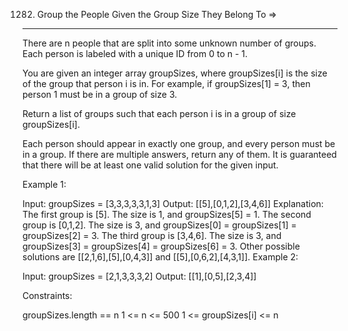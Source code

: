 1282. Group the People Given the Group Size They Belong To  =>
-----------------------------------------------------------


There are n people that are split into some unknown number of groups. Each person is labeled with a unique ID from 0 to n - 1.

You are given an integer array groupSizes, where groupSizes[i] is the size of the group that person i is in. For example, if groupSizes[1] = 3, then person 1 must be in a group of size 3.

Return a list of groups such that each person i is in a group of size groupSizes[i].

Each person should appear in exactly one group, and every person must be in a group. If there are multiple answers, return any of them. It is guaranteed that there will be at least one valid solution for the given input.

 

Example 1:

Input: groupSizes = [3,3,3,3,3,1,3]
Output: [[5],[0,1,2],[3,4,6]]
Explanation: 
The first group is [5]. The size is 1, and groupSizes[5] = 1.
The second group is [0,1,2]. The size is 3, and groupSizes[0] = groupSizes[1] = groupSizes[2] = 3.
The third group is [3,4,6]. The size is 3, and groupSizes[3] = groupSizes[4] = groupSizes[6] = 3.
Other possible solutions are [[2,1,6],[5],[0,4,3]] and [[5],[0,6,2],[4,3,1]].
Example 2:

Input: groupSizes = [2,1,3,3,3,2]
Output: [[1],[0,5],[2,3,4]]
 

Constraints:

groupSizes.length == n
1 <= n <= 500
1 <= groupSizes[i] <= n
